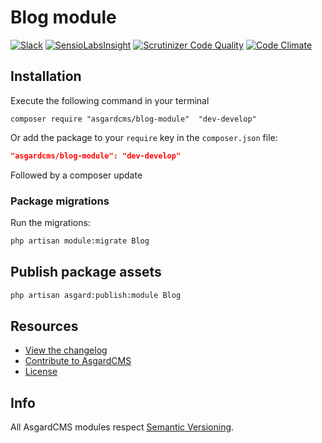 # Blog module

[![Slack](http://slack.asgardcms.com/badge.svg)](http://slack.asgardcms.com/)
[![SensioLabsInsight](https://insight.sensiolabs.com/projects/c54f38d9-20fb-41e8-b2be-bdeb7144ad4b/mini.png)](https://insight.sensiolabs.com/projects/c54f38d9-20fb-41e8-b2be-bdeb7144ad4b)
[![Scrutinizer Code Quality](https://scrutinizer-ci.com/g/AsgardCms/Blog/badges/quality-score.png?b=master)](https://scrutinizer-ci.com/g/AsgardCms/Blog/?branch=master)
[![Code Climate](https://codeclimate.com/github/AsgardCms/Blog/badges/gpa.svg)](https://codeclimate.com/github/AsgardCms/Blog)

## Installation

Execute the following command in your terminal

    composer require "asgardcms/blog-module"  "dev-develop"

Or add the package to your `require` key in the `composer.json` file:

 ```json
"asgardcms/blog-module": "dev-develop"
```

Followed by a composer update

### Package migrations

Run the migrations:

``` bash
php artisan module:migrate Blog
```

## Publish package assets

``` bash
php artisan asgard:publish:module Blog
```

## Resources

- [View the changelog](CHANGELOG.md)
- [Contribute to AsgardCMS](CONTRIBUTING.md)
- [License](LICENSE.md)


## Info

All AsgardCMS modules respect [Semantic Versioning](http://semver.org/).
